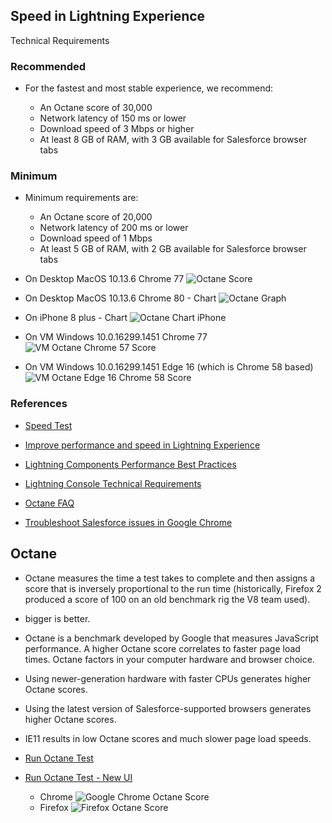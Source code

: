 ## Speed in Lightning Experience


Technical Requirements
### Recommended
- For the fastest and most stable experience, we recommend:

    - An Octane score of 30,000
    - Network latency of 150 ms or lower
    - Download speed of 3 Mbps or higher
    - At least 8 GB of RAM, with 3 GB available for Salesforce browser tabs

### Minimum
- Minimum requirements are:

    - An Octane score of 20,000
    - Network latency of 200 ms or lower
    - Download speed of 1 Mbps
    - At least 5 GB of RAM, with 2 GB available for Salesforce browser tabs



- On Desktop MacOS 10.13.6 Chrome 77
![Octane Score](img/octane-score.png)

- On Desktop MacOS 10.13.6 Chrome 80 - Chart
![Octane Graph](img/octane-graph-1.svg)

- On iPhone 8 plus  - Chart
![Octane Chart iPhone](img/iphone-8plus-oscore-1.png)


- On VM Windows 10.0.16299.1451  Chrome 77 
![VM Octane Chrome 57 Score](img/onVMChrome-octane.png)

- On VM Windows 10.0.16299.1451  Edge 16 (which is Chrome 58 based)
![VM Octane Edge 16 Chrome 58 Score](img/onVM-octance-score.png)


### References

- [Speed Test](https://mohansun-60-dev-ed.my.salesforce.com/speedtest.jsp)
- [Improve performance and speed in Lightning Experience](https://help.salesforce.com/articleView?id=000316034&language=en_US&type=1&mode=1) 
- [Lightning Components Performance Best Practices](https://developer.salesforce.com/blogs/developer-relations/2017/04/lightning-components-performance-best-practices.html)
- [Lightning Console Technical Requirements](https://help.salesforce.com/articleView?id=console2_technical_requirements.htm&type=5)

- [Octane FAQ](https://developers.google.com/octane/faq)
- [Troubleshoot Salesforce issues in Google Chrome](https://help.salesforce.com/articleView?id=000312846&language=en_US&type=1&mode=1)


## Octane

 - Octane measures the time a test takes to complete and then assigns a score that is inversely proportional to the run time (historically, Firefox 2 produced a score of 100 on an old benchmark rig the V8 team used).
-  bigger is better.
- Octane is a benchmark developed by Google that measures JavaScript performance. A higher Octane score correlates to faster page load times. Octane factors in your computer hardware and browser choice.

- Using newer-generation hardware with faster CPUs generates higher Octane scores.
- Using the latest version of Salesforce-supported browsers generates higher Octane scores.
- IE11 results in low Octane scores and much slower page load speeds.


- [Run Octane Test](http://chromium.github.io/octane/)
- [Run Octane Test - New UI](https://mohan-chinnappan-n2.github.io/2019/lex/octane/octane2.html)


    - Chrome
    ![Google Chrome Octane Score](img/google-octane-score.png)
    - Firefox
    ![Firefox Octane Score](img/firefox-octane-score.png)
